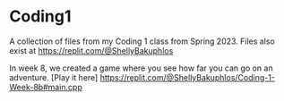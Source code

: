 # Coding1
A collection of files from my Coding 1 class from Spring 2023. Files also exist at https://replit.com/@ShellyBakuphlos

In week 8, we created a game where you see how far you can go on an adventure. [Play it here] https://replit.com/@ShellyBakuphlos/Coding-1-Week-8b#main.cpp
